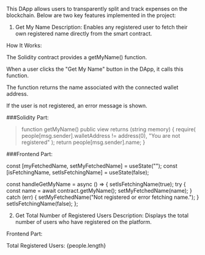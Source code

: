 This DApp allows users to transparently split and track expenses on the blockchain. Below are two key features implemented in the project:

1. Get My Name
Description:
Enables any registered user to fetch their own registered name directly from the smart contract.

How It Works:

The Solidity contract provides a getMyName() function.

When a user clicks the "Get My Name" button in the DApp, it calls this function.

The function returns the name associated with the connected wallet address.

If the user is not registered, an error message is shown.

###Solidity Part: 

>function getMyName() public view returns (string memory) {
>    require(
>        people[msg.sender].walletAddress != address(0),
>        "You are not registered"
>    );
>    return people[msg.sender].name;
>}


###Frontend Part:

const [myFetchedName, setMyFetchedName] = useState("");
const [isFetchingName, setIsFetchingName] = useState(false);

const handleGetMyName = async () => {
  setIsFetchingName(true);
  try {
    const name = await contract.getMyName();
    setMyFetchedName(name);
  } catch (err) {
    setMyFetchedName("Not registered or error fetching name.");
  }
  setIsFetchingName(false);
};

2. Get Total Number of Registered Users
Description:
Displays the total number of users who have registered on the platform.

Frontend Part:
<p>Total Registered Users: {people.length}</p>

